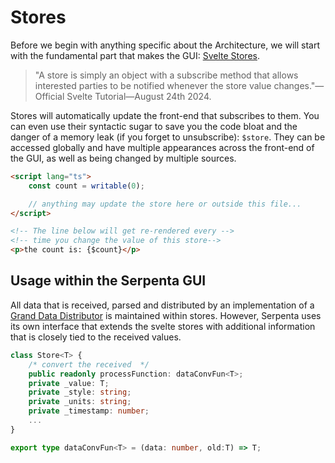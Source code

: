 # Stores

Before we begin with anything specific about the Architecture, 
we will start with the fundamental part that makes the GUI:
[Svelte Stores](https://svelte.dev/docs/svelte-store).

> "A store is simply an object with a subscribe method that allows interested parties to be notified whenever the store
> value changes."—Official Svelte Tutorial—August 24th 2024.

Stores will automatically update the front-end that subscribes to them. You can even use their syntactic sugar to save
you the code bloat and the danger of a memory leak (if you forget to unsubscribe): `$store`. They can be accessed
globally and have multiple appearances across the front-end of the GUI, as well as being changed by multiple sources.

```html
<script lang="ts">
    const count = writable(0);

    // anything may update the store here or outside this file...
</script>

<!-- The line below will get re-rendered every -->
<!-- time you change the value of this store-->
<p>the count is: {$count}</p>
```

## Usage within the Serpenta GUI

All data that is received,
parsed and distributed by an implementation of a [Grand Data Distributor](Data-Distributor.md) is maintained within stores.
However, Serpenta uses its own interface that extends the svelte stores with additional
information that is closely tied to the received values.

```Typescript
class Store<T> {
    /* convert the received  */
    public readonly processFunction: dataConvFun<T>;
    private _value: T;
    private _style: string;
    private _units: string;
    private _timestamp: number;
    ...
}

export type dataConvFun<T> = (data: number, old:T) => T;
```
